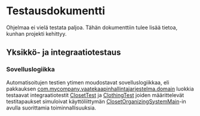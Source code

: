 # Testausdokumentti

Ohjelmaa ei vielä testata paljoa. Tähän dokumenttiin tulee lisää tietoa, kunhan projekti kehittyy.

## Yksikkö- ja integraatiotestaus

### Sovelluslogiikka


Automatisoitujen testien ytimen moudostavat sovelluslogiikkaa, eli pakkauksen [com.mycompany.vaatekaapinhallintajarjestelma.domain](https://github.com/NiinaM/otm-harjoitustyo/tree/master/Vaatekaapinhallintajarjestelma/src/main/java/com/mycompany/vaatekaapinhallintajarjestelma/domain) luokkia testaavat integraatiotestit [ClosetTest](https://github.com/NiinaM/otm-harjoitustyo/blob/master/Vaatekaapinhallintajarjestelma/src/test/java/ClosetTest.java) ja [ClothingTest](https://github.com/NiinaM/otm-harjoitustyo/blob/master/Vaatekaapinhallintajarjestelma/src/test/java/ClothingTest.java) joiden määrittelevät testitapaukset simuloivat käyttöliittymän [ClosetOrganizingSystemMain](https://github.com/NiinaM/otm-harjoitustyo/blob/master/Vaatekaapinhallintajarjestelma/src/main/java/com/mycompany/vaatekaapinhallintajarjestelma/ui/ClosetOrganizingSystemMain.java)-in avulla suorittamia toiminnallisuuksia.
